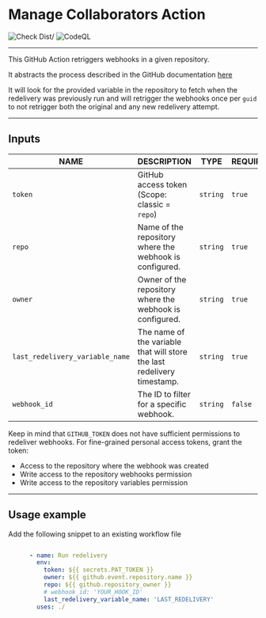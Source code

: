 # Manage Collaborators Action

![Check Dist/](https://github.com/gateixeira/retrigger-webhook-action/workflows/Check%20Dist%2F/badge.svg)
![CodeQL](https://github.com/gateixeira/retrigger-webhook-action/workflows/CodeQL/badge.svg)

---

This GitHub Action retriggers webhooks in a given repository.

It abstracts the process described in the GitHub documentation [here](https://docs.github.com/en/webhooks/using-webhooks/automatically-redelivering-failed-deliveries-for-a-repository-webhook)

It will look for the provided variable in the repository to fetch when the redelivery was previously run and will retrigger the webhooks once per `guid` to not retrigger both the original and any new redelivery attempt.

---

## Inputs

| NAME                            | DESCRIPTION                                                                                    | TYPE     | REQUIRED | DEFAULT |
| ------------------------------- | ---------------------------------------------------------------------------------------------- | -------- | -------- | ------- |
| `token`                         | GitHub access token (Scope: classic = `repo`)                                                  | `string` | `true`   | `N/A`   |
| `repo`                          | Name of the repository where the webhook is configured.                                        | `string` | `true`   | `N/A`   |
| `owner`                         | Owner of the repository where the webhook is configured.                                       | `string` | `true`   | `N/A`   |
| `last_redelivery_variable_name` | The name of the variable that will store the last redelivery timestamp.                        | `string` | `true`   | `N/A`   |
| `webhook_id`                    | The ID to filter for a specific webhook.                                                       | `string` | `false`  | `N/A`   |

Keep in mind that `GITHUB_TOKEN` does not have sufficient permissions to redeliver webhooks. For fine-grained personal access tokens, grant the token:
- Access to the repository where the webhook was created
- Write access to the repository webhooks permission
- Write access to the repository variables permission

---

## Usage example

Add the following snippet to an existing workflow file

```yml

      - name: Run redelivery
        env:
          token: ${{ secrets.PAT_TOKEN }}
          owner: ${{ github.event.repository.name }}
          repo: ${{ github.repository_owner }}
          # webhook_id: 'YOUR_HOOK_ID'
          last_redelivery_variable_name: 'LAST_REDELIVERY'
        uses: ./
```
